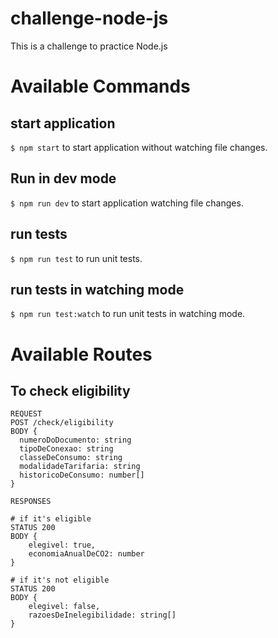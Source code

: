 # challenge-node-js

This is a challenge to practice Node.js

# Available Commands

## start application

`$ npm start` to start application without watching file changes.

## Run in dev mode

`$ npm run dev` to start application watching file changes.

## run tests

`$ npm run test` to run unit tests.

## run tests in watching mode

`$ npm run test:watch` to run unit tests in watching mode.

# Available Routes

## To check eligibility

```
REQUEST
POST /check/eligibility
BODY {
  numeroDoDocumento: string
  tipoDeConexao: string
  classeDeConsumo: string
  modalidadeTarifaria: string
  historicoDeConsumo: number[]
}

RESPONSES

# if it's eligible
STATUS 200
BODY {
	elegivel: true,
	economiaAnualDeCO2: number
}

# if it's not eligible
STATUS 200
BODY {
	elegivel: false,
	razoesDeInelegibilidade: string[]
}
```
